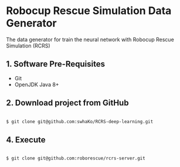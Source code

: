 # Robocup Rescue Simulation Data Generator
The data generator for train the neural network with Robocup Rescue Simulation (RCRS)

## 1. Software Pre-Requisites

- Git
- OpenJDK Java 8+

## 2. Download project from GitHub

```bash

$ git clone git@github.com:swhaKo/RCRS-deep-learning.git
```

## 4. Execute
```bash

$ git clone git@github.com:roborescue/rcrs-server.git
```



